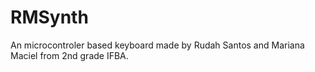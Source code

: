 # RMSynth
An microcontroler based keyboard made by Rudah Santos and Mariana Maciel from 2nd grade IFBA. 
